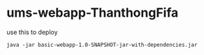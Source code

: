 # ums-webapp-ThanthongFifa

use this to deploy
```
java -jar basic-webapp-1.0-SNAPSHOT-jar-with-dependencies.jar
```

